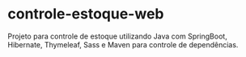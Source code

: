 # controle-estoque-web

Projeto para controle de estoque utilizando Java com SpringBoot, Hibernate, Thymeleaf, Sass e Maven para controle de dependências.

